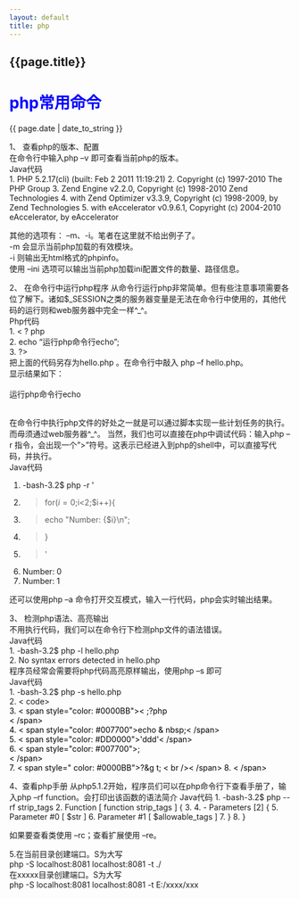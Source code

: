 ```yaml
---
layout: default
title: php
---
```

<h2>{{page.title}}</h2>
<h1 ><font color="blue">php常用命令</font></h1>
<p>{{ page.date | date_to_string }}</p>
<p>1、  查看php的版本、配置<br/>
在命令行中输入php –v 即可查看当前php的版本。<br/>
Java代码   <br/>
1.	PHP 5.2.17(cli) (built: Feb  2 2011 11:19:21)  
2.	Copyright (c) 1997-2010 The PHP Group  
3.	Zend Engine v2.2.0, Copyright (c) 1998-2010 Zend Technologies  
4.	with Zend Optimizer v3.3.9, Copyright (c) 1998-2009, by Zend Technologies  
5.	with eAccelerator v0.9.6.1, Copyright (c) 2004-2010 eAccelerator, by eAccelerator  
 
其他的选项有： –m、-i。笔者在这里就不给出例子了。<br/>
-m 会显示当前php加载的有效模块。<br/>
-i 则输出无html格式的phpinfo。<br/>
使用 –ini 选项可以输出当前php加载ini配置文件的数量、路径信息。<br/></p>
<p>2、  在命令行中运行php程序
从命令行运行php非常简单。但有些注意事项需要各位了解下。诸如$_SESSION之类的服务器变量是无法在命令行中使用的，其他代码的运行则和web服务器中完全一样^_^。<br/>
Php代码   <br/>
1.	< ? php  <br/>
2.	echo “运行php命令行echo”; <br/> 
3.	?>  <br/>
把上面的代码另存为hello.php 。在命令行中敲入 php –f hello.php。<br/>显示结果如下：<br/>
<br/>运行php命令行echo<br/><br/>
 
在命令行中执行php文件的好处之一就是可以通过脚本实现一些计划任务的执行。而毋须通过web服务器^_^。
当然，我们也可以直接在php中调试代码：输入php –r 指令，会出现一个”>”符号。这表示已经进入到php的shell中，可以直接写代码，并执行。<br/>
Java代码   <br/>
1.	-bash-3.2$ php -r '  <br/>
2.	> for($i=0;$i<2;$i++){  <br/>
3.	> echo "Number: {$i}\n";  <br/>
4.	> }  <br/>
5.	> '  <br/>
6.	Number: 0  <br/>
7.	Number: 1  <br/>
 
还可以使用php –a 命令打开交互模式，输入一行代码，php会实时输出结果。</p>
<p>3、  检测php语法、高亮输出<br/>
不用执行代码，我们可以在命令行下检测php文件的语法错误。<br/>
Java代码   <br/>
1.	-bash-3.2$ php -l hello.php  <br/>
2.	No syntax errors detected in hello.php  <br/>
程序员经常会需要将php代码高亮原样输出，使用php –s 即可<br/>
Java代码   <br/>
1.	-bash-3.2$ php -s hello.php  <br/>
2.	< code><span style="color: #000000">  <br/>
3.	< span style="color: #0000BB">&lt ;?php<br />< /span><br/>  
4.	<  span style="color: #007700">echo & nbsp;< /span><br/>  
5.	< span style="color: #DD0000">'ddd'< /span><br/>  
6.	< span style="color: #007700">;<br />< /span><br/>
7.	< span style="  color: #0000BB">?&g t; < br />< /span>  
8.	< /span>  </p>
<p>4、查看php手册
从php5.1.2开始，程序员们可以在php命令行下查看手册了，输入php –rf function。会打印出该函数的语法简介
Java代码   
1.	-bash-3.2$ php --rf strip_tags  
2.	Function [ <internal:standard> function strip_tags ] {  
3.	   
4.	- Parameters [2] {  
5.	Parameter #0 [ <required> $str ]  
6.	Parameter #1 [ <optional> $allowable_tags ]  
7.	}  
8.	}  
 
如果要查看类使用 –rc；查看扩展使用 –re。<br/></p>
<p>5.在当前目录创建端口。S为大写 <br/>
php -S localhost:8081 localhost:8081 -t ./ <br/>
在xxxxx目录创建端口。S为大写 <br/>
php -S localhost:8081 localhost:8081 -t E:/xxxx/xxx <br/></p>